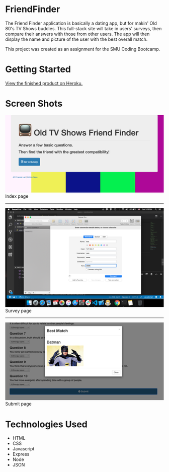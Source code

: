 # FriendFinder

The Friend Finder application is basically a dating app, but for makin' Old 80's TV Shows buddies. This full-stack site will take in users' surveys, then compare their answers with those from other users. The app will then display the name and picture of the user with the best overall match.

This project was created as an assignment for the SMU Coding Bootcamp.

# Getting Started

<a href="">View the finished product on Heroku.</a>

# Screen Shots

![Screen shot](app/public/images/homepage.png) 
Index page
___________________________________________________
![Screen shot 2](app/public/images/surverypage.png) 
Survey page
___________________________________________________
![Screen shot 3](app/public/images/sumitpage.png) 
Submit page


# Technologies Used

- HTML
- CSS
- Javascript
- Express
- Node
- JSON

